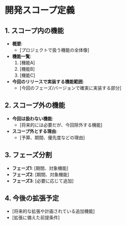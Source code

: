 # 開発スコープ定義

## 1. スコープ内の機能
- **概要**:
  - [プロジェクトで扱う機能の全体像]
- **機能一覧**:
  1. [機能A]
  2. [機能B]
  3. [機能C]
- **今回のリリースで実装する機能範囲**:
  - [今回のフェーズ/バージョンで確実に実装する部分]

## 2. スコープ外の機能
- **今回は扱わない機能**:
  - [将来的には必要だが、今回除外する機能]
- **スコープ外とする理由**:
  - [予算、期間、優先度などの理由]

## 3. フェーズ分割
- **フェーズ1**: [期間、対象機能]
- **フェーズ2**: [期間、対象機能]
- **フェーズ3**: [必要に応じて追加]

## 4. 今後の拡張予定
- [将来的な拡張や計画されている追加機能]
- [拡張に備えた前提条件]